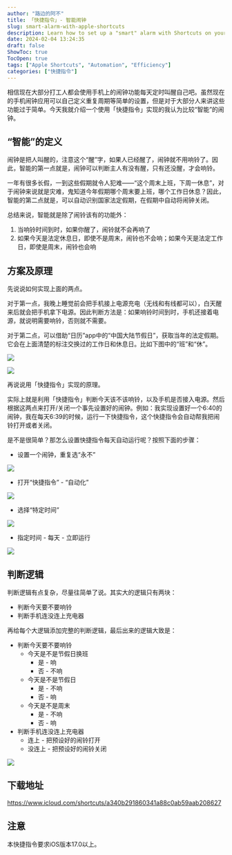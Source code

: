 ```yaml
---
author: "路边的阿不"
title: 「快捷指令」- 智能闹钟
slug: smart-alarm-with-apple-shortcuts
description: Learn how to set up a "smart" alarm with Shortcuts on your iPhone that reacts to your schedule and lifestyle in this comprehensive guide.
date: 2024-02-04 13:24:35
draft: false
ShowToc: true
TocOpen: true
tags: ["Apple Shortcuts", "Automation", "Efficiency"]
categories: ["快捷指令"]
---
```

相信现在大部分打工人都会使用手机上的闹钟功能每天定时叫醒自己吧。虽然现在的手机闹钟应用可以自己定义重复周期等简单的设置，但是对于大部分人来讲这些功能过于简单。今天我就介绍一个使用「快捷指令」实现的我认为比较“智能”的闹钟。

## “智能”的定义

闹钟是把人叫醒的，注意这个“醒”字，如果人已经醒了，闹钟就不用响铃了。因此，智能的第一点就是，闹钟可以判断主人有没有醒，只有还没醒，才会响铃。

一年有很多长假，一到这些假期就令人犯难——“这个周末上班，下周一休息”，对于闹钟来说就是灾难，鬼知道今年假期哪个周末要上班，哪个工作日休息？因此，智能的第二点就是，可以自动识别国家法定假期，在假期中自动将闹钟关闭。

总结来说，智能就是除了闹铃该有的功能外：
1. 当响铃时间到时，如果你醒了，闹铃就不会再响了
2. 如果今天是法定休息日，即使不是周末，闹铃也不会响；如果今天是法定工作日，即使是周末，闹铃也会响

## 方案及原理

先说说如何实现上面的两点。

对于第一点，我晚上睡觉前会把手机接上电源充电（无线和有线都可以），白天醒来后就会把手机拿下电源。因此判断方法是：如果响铃时间到时，手机还接着电源，就说明需要响铃，否则就不需要。

对于第二点，可以借助“日历”app中的“中国大陆节假日”，获取当年的法定假期。它会在上面清楚的标注交换过的工作日和休息日。比如下图中的“班”和“休”。

![](imgs/posts/2024-02-04-smart-alarm-with-apple-shortcuts/2024-02-0414.16.44.webp)

![](imgs/posts/2024-02-04-smart-alarm-with-apple-shortcuts/2024-02-0414.17.16.webp)

再说说用「快捷指令」实现的原理。

实际上就是利用「快捷指令」判断今天该不该响铃，以及手机是否接入电源。然后根据这两点来打开/关闭一个事先设置好的闹钟。例如：我实现设置好一个6:40的闹钟，我在每天6:39的时候，运行一下快捷指令，这个快捷指令会自动帮我把闹铃打开或者关闭。

是不是很简单？那怎么设置快捷指令每天自动运行呢？按照下面的步骤：

- 设置一个闹钟，重复选“永不”

![](imgs/posts/2024-02-04-smart-alarm-with-apple-shortcuts/IMG_1918.webp)

- 打开“快捷指令” - “自动化”

![](imgs/posts/2024-02-04-smart-alarm-with-apple-shortcuts/2024-02-0414.45.52.webp)

- 选择“特定时间”

![](imgs/posts/2024-02-04-smart-alarm-with-apple-shortcuts/2024-02-0414.45.45.webp)

- 指定时间 - 每天 - 立即运行

![](imgs/posts/2024-02-04-smart-alarm-with-apple-shortcuts/2024-02-0414.45.38.webp)

## 判断逻辑

判断逻辑有点复杂，尽量往简单了说。其实大的逻辑只有两块：

- 判断今天要不要响铃
- 判断手机连没连上充电器

再给每个大逻辑添加完整的判断逻辑，最后出来的逻辑大致是：

- 判断今天要不要响铃
    - 今天是不是节假日换班
        - 是 - 响
        - 否 - 不响
    - 今天是不是节假日
        - 是 - 不响
        - 否 - 响
    - 今天是不是周末
        - 是 - 不响
        - 否 - 响
- 判断手机连没连上充电器
    - 连上 - 把预设好的闹铃打开
    - 没连上 - 把预设好的闹铃关闭

![](imgs/posts/2024-02-04-smart-alarm-with-apple-shortcuts/无标题.webp)

## 下载地址

https://www.icloud.com/shortcuts/a340b291860341a88c0ab59aab208627

## 注意

本快捷指令要求iOS版本17.0以上。